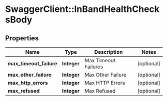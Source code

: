 # SwaggerClient::InBandHealthChecksBody

## Properties
Name | Type | Description | Notes
------------ | ------------- | ------------- | -------------
**max_timeout_failure** | **Integer** | Max Timeout Failures | [optional] 
**max_other_failure** | **Integer** | Max Other Failure | [optional] 
**max_http_errors** | **Integer** | Max HTTP Errors | [optional] 
**max_refused** | **Integer** | Max Refused | [optional] 


